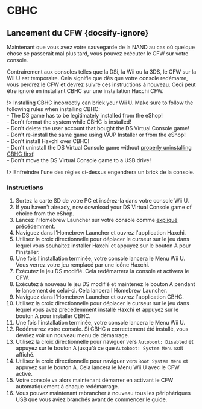 # CBHC

## Lancement du CFW {docsify-ignore}

Maintenant que vous avez votre sauvegarde de la NAND au cas où quelque chose se passerait mal plus tard, vous pouvez exécuter le CFW sur votre console.

Contrairement aux consoles telles que la DSi, la Wii ou la 3DS, le CFW sur la Wii U est temporaire. Cela signifie que dès que votre console redémarre, vous perdrez le CFW et devrez suivre ces instructions à nouveau. Ceci peut être ignoré en installant CBHC sur une installation Haxchi CFW.

!> Installing CBHC incorrectly can brick your Wii U. Make sure to follow the following rules when installing CBHC: <br>- The DS game has to be legitimately installed from the eShop! <br>- Don't format the system while CBHC is installed! <br>- Don't delete the user account that bought the DS Virtual Console game! <br>- Don't re-install the same game using WUP Installer or from the eShop! <br>- Don't install Haxchi over CBHC! <br>- Don't uninstall the DS Virtual Console game without [properly uninstalling CBHC first](../uninstall-cbhc)! <br>- Don't move the DS Virtual Console game to a USB drive!

!> Enfreindre l'une des règles ci-dessus engendrera un brick de la console.

### Instructions

1. Sortez la carte SD de votre PC et insérez-la dans votre console Wii U.
1. If you haven't already, now download your DS Virtual Console game of choice from the eShop.
1. Lancez l'Homebrew Launcher sur votre console comme [expliqué précédemment](browser-exploit).
1. Naviguez dans l'Homebrew Launcher et ouvrez l'application Haxchi.
1. Utilisez la croix directionnelle pour déplacer le curseur sur le jeu dans lequel vous souhaitez installer Haxchi et appuyez sur le bouton A pour l'installer.
1. Une fois l'installation terminée, votre console lancera le Menu Wii U. Vous verrez votre jeu remplacé par une icône Haxchi.
1. Exécutez le jeu DS modifié. Cela redémarrera la console et activera le CFW.
1. Exécutez à nouveau le jeu DS modifié et maintenez le bouton A pendant le lancement de celui-ci. Cela lancera l'Homebrew Launcher.
1. Naviguez dans l'Homebrew Launcher et ouvrez l'application CBHC.
1. Utilisez la croix directionnelle pour déplacer le curseur sur le jeu dans lequel vous avez précédemment installé Haxchi et appuyez sur le bouton A pour installer CBHC.
1. Une fois l'installation terminée, votre console lancera le Menu Wii U.
1. Redémarrez votre console. Si CBHC a correctement été installé, vous devriez voir un nouveau menu de démarrage.
1. Utilisez la croix directionnelle pour naviguer vers `Autoboot: Disabled` et appuyez sur le bouton A jusqu'à ce que `Autoboot: System Menu` soit affiché.
1. Utilisez la croix directionnelle pour naviguer vers `Boot System Menu` et appuyez sur le bouton A. Cela lancera le Menu Wii U avec le CFW activé.
1. Votre console va alors maintenant démarrer en activant le CFW automatiquement à chaque redémarrage.
1. Vous pouvez maintenant rebrancher à nouveau tous les périphériques USB que vous aviez branchés avant de commencer le guide.